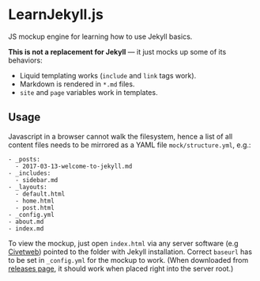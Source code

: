 # LearnJekyll.js

JS mockup engine for learning how to use Jekyll basics.

**This is not a replacement for Jekyll** — it just mocks up some of its behaviors:

- Liquid templating works (`include` and `link` tags work).
- Markdown is rendered in `*.md` files.
- `site` and `page` variables work in templates.

## Usage

Javascript in a browser cannot walk the filesystem, hence a list of all content files needs to be mirrored as a YAML file `mock/structure.yml`, e.g.:

    - _posts:
      - 2017-03-13-welcome-to-jekyll.md
    - _includes:
      - sidebar.md
    - _layouts:
      - default.html
      - home.html
      - post.html
    - _config.yml
    - about.md
    - index.md

To view the mockup, just open `index.html` via any server software (e.g [Civetweb][cw]) pointed to the folder with Jekyll installation. Correct `baseurl` has to be set in `_config.yml` for the mockup to work. (When downloaded from [releases page](rel), it should work when placed right into the server root.)

[cw]: https://github.com/civetweb/civetweb
[rel]: https://github.com/jan-martinek/learn-jekyll/releases
